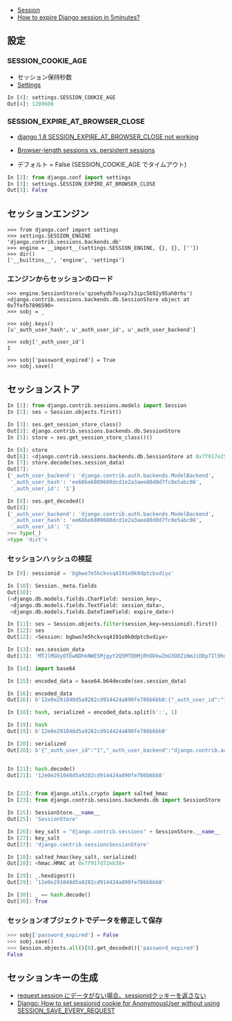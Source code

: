 
- [Session](https://docs.djangoproject.com/en/1.9/topics/http/sessions/)
- [How to expire Django session in 5minutes?](http://stackoverflow.com/questions/14830669/how-to-expire-django-session-in-5minutes)

## 設定

### SESSION_COOKIE_AGE

- セッション保持秒数
- [Settings](https://docs.djangoproject.com/en/1.9/ref/settings/#std:setting-SESSION_COOKIE_AGE)

~~~py
In [4]: settings.SESSION_COOKIE_AGE
Out[4]: 1209600
~~~

### SESSION_EXPIRE_AT_BROWSER_CLOSE

- [django 1.8 SESSION_EXPIRE_AT_BROWSER_CLOSE not working](http://stackoverflow.com/questions/30093624/django-1-8-session-expire-at-browser-close-not-working)
- [Browser-length sessions vs. persistent sessions](https://docs.djangoproject.com/en/1.9/topics/http/sessions/#browser-length-sessions-vs-persistent-sessions)


- デフォルト = False (SESSION_COOKIE_AGE でタイムアウト)

~~~py
In [2]: from django.conf import settings
In [3]: settings.SESSION_EXPIRE_AT_BROWSER_CLOSE
Out[3]: False
~~~


## セッションエンジン

~~~
>>> from django.conf import settings
>>> settings.SESSION_ENGINE
'django.contrib.sessions.backends.db'
>>> engine = __import__(settings.SESSION_ENGINE, {}, {}, [''])
>>> dir()
['__builtins__', 'engine', 'settings']
~~~

### エンジンからセッションのロード

```
>>> engine.SessionStore(u'qzoehydb7vsxp7s3ipc5b92y95ah0rhs')
<django.contrib.sessions.backends.db.SessionStore object at 0x7fefb7896590>
>>> sobj = _
```

```
>>> sobj.keys()
[u'_auth_user_hash', u'_auth_user_id', u'_auth_user_backend']

>>> sobj['_auth_user_id']
1
```

```
>>> sobj['password_expired'] = True
>>> sobj.save()
```

## セッションストア

~~~py
In [1]: from django.contrib.sessions.models import Session
In [2]: ses = Session.objects.first()

In [3]: ses.get_session_store_class()
Out[3]: django.contrib.sessions.backends.db.SessionStore
In [5]: store = ses.get_session_store_class()()

In [6]: store
Out[6]: <django.contrib.sessions.backends.db.SessionStore at 0x7f917e250080>
In [7]: store.decode(ses.session_data)
Out[7]:
{'_auth_user_backend': 'django.contrib.auth.backends.ModelBackend',
 '_auth_user_hash': 'ee68be6809680dcd1e2a3aee80d0d7fc0e5abc08',
 '_auth_user_id': '1'}

In [8]: ses.get_decoded()
Out[8]:
{'_auth_user_backend': 'django.contrib.auth.backends.ModelBackend',
 '_auth_user_hash': 'ee68be6809680dcd1e2a3aee80d0d7fc0e5abc08',
 '_auth_user_id': '1'
>>> type(_)
<type 'dict'>
~~~

### セッションハッシュの検証


~~~py
In [9]: sessionid = 'bgbwo7e5hckvsq4191o9k0dptcbvdiyx'

In [10]: Session._meta.fields
Out[10]:
(<django.db.models.fields.CharField: session_key>,
 <django.db.models.fields.TextField: session_data>,
 <django.db.models.fields.DateTimeField: expire_date>)

In [11]: ses = Session.objects.filter(session_key=sessionid).first()
In [12]: ses
Out[12]: <Session: bgbwo7e5hckvsq4191o9k0dptcbvdiyx>

In [13]: ses.session_data
Out[13]: 'MTJlMGUyOTEwNDhkNWE5MjgyY2Q5MTQ0MjRhODkwZmU3ODZiNmJiODp7Il9hdXRoX3VzZXJfaWQiOiIxIiwiX2F1dGhfdXNlcl9iYWNrZW5kIjoiZGphbmdvLmNvbnRyaWIuYXV0aC5iYWNrZW5kcy5Nb2RlbEJhY2tlbmQiLCJfYXV0aF91c2VyX2hhc2giOiJlZTY4YmU2ODA5NjgwZGNkMWUyYTNhZWU4MGQwZDdmYzBlNWFiYzA4In0='

In [14]: import base64

In [15]: encoded_data = base64.b64decode(ses.session_data)

In [16]: encoded_data
Out[16]: b'12e0e291048d5a9282cd914424a890fe786b6bb8:{"_auth_user_id":"1","_auth_user_backend":"django.contrib.auth.backends.ModelBackend","_auth_user_hash":"ee68be6809680dcd1e2a3aee80d0d7fc0e5abc08"}'

In [18]: hash, serialized = encoded_data.split(b':', 1)

In [19]: hash
Out[19]: b'12e0e291048d5a9282cd914424a890fe786b6bb8'

In [20]: serialized
Out[20]: b'{"_auth_user_id":"1","_auth_user_backend":"django.contrib.auth.backends.ModelBackend","_auth_user_hash":"ee68be6809680dcd1e2a3aee80d0d7fc0e5abc08"}'


In [21]: hash.decode()
Out[21]: '12e0e291048d5a9282cd914424a890fe786b6bb8'


In [22]: from django.utils.crypto import salted_hmac
In [23]: from django.contrib.sessions.backends.db import SessionStore

In [25]: SessionStore.__name__
Out[25]: 'SessionStore'

In [26]: key_salt = "django.contrib.sessions" + SessionStore.__name__
In [27]: key_salt
Out[27]: 'django.contrib.sessionsSessionStore'

In [28]: salted_hmac(key_salt, serialized)
Out[28]: <hmac.HMAC at 0x7f917d72eb38>

In [29]: _.hexdigest()
Out[29]: '12e0e291048d5a9282cd914424a890fe786b6bb8'

In [30]: _ == hash.decode()
Out[30]: True

~~~


### セッションオブジェクトでデータを修正して保存

~~~py
>>> sobj['password_expired'] = False
>>> sobj.save()
>>> Session.objects.all()[0].get_decoded()['password_expired']
False
~~~

## セッションキーの生成

- [request.session にデータがない場合、sessionidクッキーを返さない](https://github.com/hdknr/annotated-django/commit/a7c60d43e241a043527f7f0aa74c91dd05134b9f)
- [Django: How to set sessionid cookie for AnonymousUser without using SESSION_SAVE_EVERY_REQUEST](https://stackoverflow.com/questions/14949783/django-how-to-set-sessionid-cookie-for-anonymoususer-without-using-session-save)
